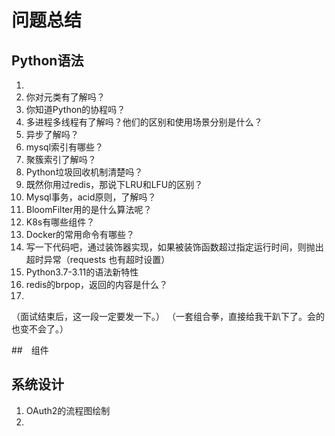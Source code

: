 # 问题总结

## Python语法

1. 
2. 你对元类有了解吗？
3. 你知道Python的协程吗？
4. 多进程多线程有了解吗？他们的区别和使用场景分别是什么？
5. 异步了解吗？
6. mysql索引有哪些？
7. 聚簇索引了解吗？
8. Python垃圾回收机制清楚吗？
9. 既然你用过redis，那说下LRU和LFU的区别？
10. Mysql事务，acid原则，了解吗？
11. BloomFilter用的是什么算法呢？
12. K8s有哪些组件？
13. Docker的常用命令有哪些？
14. 写一下代码吧，通过装饰器实现，如果被装饰函数超过指定运行时间，则抛出超时异常（requests 也有超时设置）
15. Python3.7-3.11的语法新特性
16. redis的brpop，返回的内容是什么？
17. 

（面试结束后，这一段一定要发一下。）
（一套组合拳，直接给我干趴下了。会的也变不会了。）

##　组件


## 系统设计

1. OAuth2的流程图绘制
2. 
